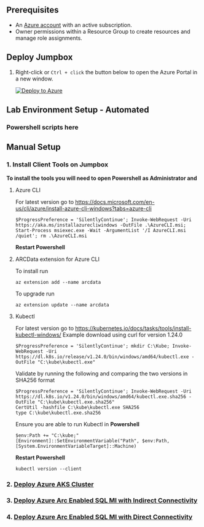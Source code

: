 ## Prerequisites

* An [Azure account](https://azure.microsoft.com/free/) with an active subscription.
* Owner permissions within a Resource Group to create resources and manage role assignments.

## Deploy Jumpbox

1. Right-click or `Ctrl + click` the button below to open the Azure Portal in a new window.

    [![Deploy to Azure](https://aka.ms/deploytoazurebutton)](https://portal.azure.com/#create/Microsoft.Template/uri/https%3A%2F%2Fraw.githubusercontent.com%2Fskt680%2Fazurearcsqlmilevelup%2Fmain%2Ftemplates%2Fjumpbox.json)

## Lab Environment Setup - Automated

### Powershell scripts here

## Manual Setup

### 1.  Install Client Tools on Jumpbox

**To install the tools you will need to open Powershell as Administrator and**

1.  Azure CLI

    For latest version go to https://docs.microsoft.com/en-us/cli/azure/install-azure-cli-windows?tabs=azure-cli

    ```text
    $ProgressPreference = 'SilentlyContinue'; Invoke-WebRequest -Uri https://aka.ms/installazurecliwindows -OutFile .\AzureCLI.msi; Start-Process msiexec.exe -Wait -ArgumentList '/I AzureCLI.msi /quiet'; rm .\AzureCLI.msi
    ```

    **Restart Powershell**

2.  ARCData extension for Azure CLI

    To install run 
    ```text
    az extension add --name arcdata
    ```

    To upgrade run 
    ```text
    az extension update --name arcdata
    ```

3.  Kubectl
    
    For latest version go to https://kubernetes.io/docs/tasks/tools/install-kubectl-windows/
    Example download using curl for version 1.24.0 

    ```text
    $ProgressPreference = 'SilentlyContinue'; mkdir C:\Kube; Invoke-WebRequest -Uri https://dl.k8s.io/release/v1.24.0/bin/windows/amd64/kubectl.exe -OutFile "C:\kube\kubectl.exe"
    ```

    Validate by running the following and comparing the two versions in SHA256 format

    ```text
    $ProgressPreference = 'SilentlyContinue'; Invoke-WebRequest -Uri https://dl.k8s.io/v1.24.0/bin/windows/amd64/kubectl.exe.sha256 -OutFile "C:\kube\kubectl.exe.sha256"
    CertUtil -hashfile C:\kube\kubectl.exe SHA256
    type C:\kube\kubectl.exe.sha256
    ```

    Ensure you are able to run Kubectl in **Powershell**

    ```text
    $env:Path += "C:\kube;"
    [Environment]::SetEnvironmentVariable("Path", $env:Path, [System.EnvironmentVariableTarget]::Machine)
    ```

    **Restart Powershell**

    ```text
    kubectl version --client
    ```

### 2. [Deploy Azure AKS Cluster](./aks-deployment.md)
### 3. [Deploy Azure Arc Enabled SQL MI with Indirect Connectivity](./indirect.md)
### 4. [Deploy Azure Arc Enabled SQL MI with Direct Connectivity](./direct.md)
